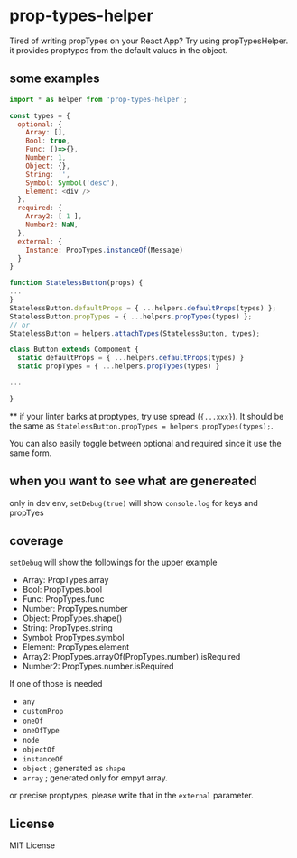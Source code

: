 # prop-types-helper

Tired of writing propTypes on your React App?
Try using propTypesHelper.
it provides proptypes from the default values in the object.

## some examples

```js
import * as helper from 'prop-types-helper';

const types = {
  optional: {
    Array: [],
    Bool: true,
    Func: ()=>{},
    Number: 1,
    Object: {},
    String: '',
    Symbol: Symbol('desc'),
    Element: <div />
  },
  required: {
    Array2: [ 1 ],
    Number2: NaN,
  },
  external: {
    Instance: PropTypes.instanceOf(Message)
  }
}

function StatelessButton(props) {
...
}
StatelessButton.defaultProps = { ...helpers.defaultProps(types) };
StatelessButton.propTypes = { ...helpers.propTypes(types) };
// or
StatelessButton = helpers.attachTypes(StatelessButton, types);

class Button extends Compoment {
  static defaultProps = { ...helpers.defaultProps(types) }
  static propTypes = { ...helpers.propTypes(types) }

...

}
```

** if your linter barks at proptypes, try use spread (`{...xxx}`).
It should be the same as `StatelessButton.propTypes = helpers.propTypes(types);`.

You can also easily toggle between optional and required since it use the same form.

## when you want to see what are genereated

only in dev env,
`setDebug(true)`
will show `console.log` for keys and propTyes

## coverage

`setDebug` will show the followings for the upper example

* Array: PropTypes.array
* Bool: PropTypes.bool
* Func: PropTypes.func
* Number: PropTypes.number
* Object: PropTypes.shape()
* String: PropTypes.string
* Symbol: PropTypes.symbol
* Element: PropTypes.element
* Array2: PropTypes.arrayOf(PropTypes.number).isRequired
* Number2: PropTypes.number.isRequired

If one of those is needed

- `any`
- `customProp`
- `oneOf`
- `oneOfType`
- `node`
- `objectOf`
- `instanceOf`
- `object` ; generated as `shape`
- `array` ; generated only for empyt array.

or precise proptypes, please write that in the `external` parameter.

## License

MIT License
